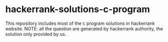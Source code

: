 # hackerrank-solutions-c-program
This repository includes most of the c program solutions in hackerrank website. 
NOTE: all the question are generated by hackerrank authority, the solution only provided by us.
